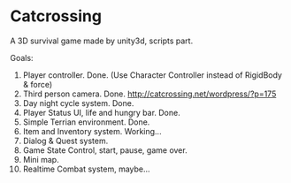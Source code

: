 Catcrossing
===========

A 3D survival game made by unity3d, scripts part.

Goals:
1. Player controller.
Done. (Use Character Controller instead of RigidBody & force)
2. Third person camera.
Done.
http://catcrossing.net/wordpress/?p=175
3. Day night cycle system.
Done.
4. Player Status UI, life and hungry bar.
Done.
5. Simple Terrian environment.
Done.
6. Item and Inventory system.
Working...
7. Dialog & Quest system.
8. Game State Control, start, pause, game over.
9. Mini map.
10. Realtime Combat system, maybe...
